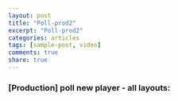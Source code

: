 ```yaml
---
layout: post
title: "Poll-prod2"
excerpt: "Poll-prod2"
categories: articles
tags: [sample-post, video]
comments: true
share: true
---
```

### [Production] poll new player - all layouts:
<br>
<div style="width: 300px;"><div class="apester-media" data-media-id="5ed3b2b5cfda774428e92d3b" height="1280" ></div></div><script async src="https://static.apester.com/js/sdk/latest/apester-sdk.js"></script>
